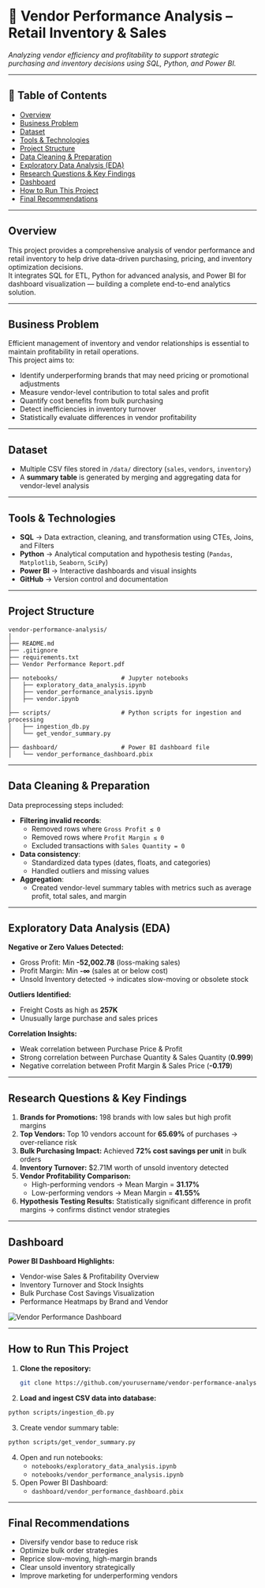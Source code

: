 # 🧾 Vendor Performance Analysis – Retail Inventory & Sales

_Analyzing vendor efficiency and profitability to support strategic purchasing and inventory decisions using SQL, Python, and Power BI._

---

## 📌 Table of Contents
- <a href="#overview">Overview</a>
- <a href="#business-problem">Business Problem</a>
- <a href="#dataset">Dataset</a>
- <a href="#tools--technologies">Tools & Technologies</a>
- <a href="#project-structure">Project Structure</a>
- <a href="#data-cleaning--preparation">Data Cleaning & Preparation</a>
- <a href="#exploratory-data-analysis-eda">Exploratory Data Analysis (EDA)</a>
- <a href="#research-questions--key-findings">Research Questions & Key Findings</a>
- <a href="#dashboard">Dashboard</a>
- <a href="#how-to-run-this-project">How to Run This Project</a>
- <a href="#final-recommendations">Final Recommendations</a>

---

<h2><a class="anchor" id="overview"></a>Overview</h2>

This project provides a comprehensive analysis of vendor performance and retail inventory to help drive data-driven purchasing, pricing, and inventory optimization decisions.  
It integrates SQL for ETL, Python for advanced analysis, and Power BI for dashboard visualization — building a complete end-to-end analytics solution.

---

<h2><a class="anchor" id="business-problem"></a>Business Problem</h2>

Efficient management of inventory and vendor relationships is essential to maintain profitability in retail operations.  
This project aims to:

- Identify underperforming brands that may need pricing or promotional adjustments  
- Measure vendor-level contribution to total sales and profit  
- Quantify cost benefits from bulk purchasing  
- Detect inefficiencies in inventory turnover  
- Statistically evaluate differences in vendor profitability  

---

<h2><a class="anchor" id="dataset"></a>Dataset</h2>

- Multiple CSV files stored in `/data/` directory (`sales`, `vendors`, `inventory`)  
- A **summary table** is generated by merging and aggregating data for vendor-level analysis  

---

<h2><a class="anchor" id="tools--technologies"></a>Tools & Technologies</h2>

- **SQL** → Data extraction, cleaning, and transformation using CTEs, Joins, and Filters  
- **Python** → Analytical computation and hypothesis testing (`Pandas`, `Matplotlib`, `Seaborn`, `SciPy`)  
- **Power BI** → Interactive dashboards and visual insights  
- **GitHub** → Version control and documentation  

---

<h2><a class="anchor" id="project-structure"></a>Project Structure</h2>

```
vendor-performance-analysis/
│
├── README.md
├── .gitignore
├── requirements.txt
├── Vendor Performance Report.pdf
│
├── notebooks/                  # Jupyter notebooks
│   ├── exploratory_data_analysis.ipynb
│   ├── vendor_performance_analysis.ipynb
│   ├── vendor.ipynb
│
├── scripts/                    # Python scripts for ingestion and processing
│   ├── ingestion_db.py
│   └── get_vendor_summary.py
│
├── dashboard/                  # Power BI dashboard file
│   └── vendor_performance_dashboard.pbix
```


---

<h2><a class="anchor" id="data-cleaning--preparation"></a>Data Cleaning & Preparation</h2>

Data preprocessing steps included:

- **Filtering invalid records**:
  - Removed rows where `Gross Profit ≤ 0`
  - Removed rows where `Profit Margin ≤ 0`
  - Excluded transactions with `Sales Quantity = 0`
- **Data consistency**:
  - Standardized data types (dates, floats, and categories)
  - Handled outliers and missing values
- **Aggregation**:
  - Created vendor-level summary tables with metrics such as average profit, total sales, and margin  

---

<h2><a class="anchor" id="exploratory-data-analysis-eda"></a>Exploratory Data Analysis (EDA)</h2>

**Negative or Zero Values Detected:**
- Gross Profit: Min **-52,002.78** (loss-making sales)
- Profit Margin: Min **-∞** (sales at or below cost)
- Unsold Inventory detected → indicates slow-moving or obsolete stock

**Outliers Identified:**
- Freight Costs as high as **257K**
- Unusually large purchase and sales prices

**Correlation Insights:**
- Weak correlation between Purchase Price & Profit  
- Strong correlation between Purchase Quantity & Sales Quantity (**0.999**)  
- Negative correlation between Profit Margin & Sales Price (**-0.179**)  

---

<h2><a class="anchor" id="research-questions--key-findings"></a>Research Questions & Key Findings</h2>

1. **Brands for Promotions:** 198 brands with low sales but high profit margins  
2. **Top Vendors:** Top 10 vendors account for **65.69%** of purchases → over-reliance risk  
3. **Bulk Purchasing Impact:** Achieved **72% cost savings per unit** in bulk orders  
4. **Inventory Turnover:** $2.71M worth of unsold inventory detected  
5. **Vendor Profitability Comparison:**
   - High-performing vendors → Mean Margin = **31.17%**
   - Low-performing vendors → Mean Margin = **41.55%**
6. **Hypothesis Testing Results:** Statistically significant difference in profit margins → confirms distinct vendor strategies  

---

<h2><a class="anchor" id="dashboard"></a>Dashboard</h2>

**Power BI Dashboard Highlights:**
- Vendor-wise Sales & Profitability Overview  
- Inventory Turnover and Stock Insights  
- Bulk Purchase Cost Savings Visualization  
- Performance Heatmaps by Brand and Vendor  

![Vendor Performance Dashboard](images/dashboard.png)

---

<h2><a class="anchor" id="how-to-run-this-project"></a>How to Run This Project</h2>

1. **Clone the repository:**
   ```bash
   git clone https://github.com/yourusername/vendor-performance-analysis.git

2. **Load and ingest CSV data into database:**
```bash
python scripts/ingestion_db.py
```
3. Create vendor summary table:
```bash
python scripts/get_vendor_summary.py
```
4. Open and run notebooks:
   - `notebooks/exploratory_data_analysis.ipynb`
   - `notebooks/vendor_performance_analysis.ipynb`
5. Open Power BI Dashboard:
   - `dashboard/vendor_performance_dashboard.pbix`

---

<h2><a class="anchor" id="final-recommendations"></a>Final Recommendations</h2>

- Diversify vendor base to reduce risk
- Optimize bulk order strategies
- Reprice slow-moving, high-margin brands
- Clear unsold inventory strategically
- Improve marketing for underperforming vendors

